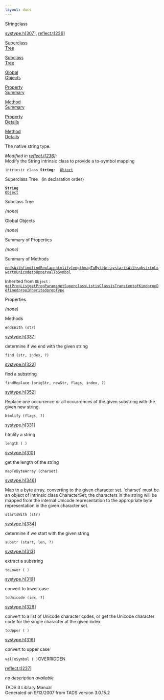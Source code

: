 ```yaml
---
layout: docs
---
```

<span class="title">String</span><span class="type">class</span>

[systype.h](../file/systype.h.html)\[[307](../source/systype.h.html#307)\],
[reflect.t](../file/reflect.t.html)\[[236](../source/reflect.t.html#236)\]

[Superclass  
Tree](#_SuperClassTree_)

[Subclass  
Tree](#_SubClassTree_)

[Global  
Objects](#_ObjectSummary_)

[Property  
Summary](#_PropSummary_)

[Method  
Summary](#_MethodSummary_)

[Property  
Details](#_Properties_)

[Method  
Details](#_Methods_)



The native string type.

*Modified in
[reflect.t](../file/reflect.t.html)\[[236](../source/reflect.t.html#236)\]:*  
Modify the String intrinsic class to provide a to-symbol mapping

`intrinsic class `**`String`**` :   `[`Object`](../object/Object1.html)



<span id="_SuperClassTree_"></span>



<span class="hdln">Superclass Tree</span>   (in declaration order)



**`String`**  
[`Object`](../object/Object1.html)  
<span id="_SubClassTree_"></span>



<span class="hdln">Subclass Tree</span>  



*(none)* <span id="_ObjectSummary_"></span>



<span class="hdln">Global Objects</span>  



*(none)* <span id="_PropSummary_"></span>



<span class="hdln">Summary of Properties</span>  







*(none)* <span id="_MethodSummary_"></span>



<span class="hdln">Summary of Methods</span>  



[`endsWith`](#endsWith)[`find`](#find)[`findReplace`](#findReplace)[`htmlify`](#htmlify)[`length`](#length)[`mapToByteArray`](#mapToByteArray)[`startsWith`](#startsWith)[`substr`](#substr)[`toLower`](#toLower)[`toUnicode`](#toUnicode)[`toUpper`](#toUpper)[`valToSymbol`](#valToSymbol)

Inherited from `Object` :  
[`getPropList`](../object/Object1.html#getPropList)[`getPropParams`](../object/Object1.html#getPropParams)[`getSuperclassList`](../object/Object1.html#getSuperclassList)[`isClass`](../object/Object1.html#isClass)[`isTransient`](../object/Object1.html#isTransient)[`ofKind`](../object/Object1.html#ofKind)[`propDefined`](../object/Object1.html#propDefined)[`propInherited`](../object/Object1.html#propInherited)[`propType`](../object/Object1.html#propType)

<span id="_Properties_"></span>



<span class="hdln">Properties</span>  



*(none)* <span id="_Methods_"></span>



<span class="hdln">Methods</span>  



<span id="endsWith"></span>

`endsWith (str)`

[systype.h](../file/systype.h.html)\[[337](../source/systype.h.html#337)\]



determine if we end with the given string



<span id="find"></span>

`find (str, index, ?)`

[systype.h](../file/systype.h.html)\[[322](../source/systype.h.html#322)\]



find a substring



<span id="findReplace"></span>

`findReplace (origStr, newStr, flags, index, ?)`

[systype.h](../file/systype.h.html)\[[352](../source/systype.h.html#352)\]



Replace one occurrence or all occurrences of the given substring with
the given new string.



<span id="htmlify"></span>

`htmlify (flags, ?)`

[systype.h](../file/systype.h.html)\[[331](../source/systype.h.html#331)\]



htmlify a string



<span id="length"></span>

`length ( )`

[systype.h](../file/systype.h.html)\[[310](../source/systype.h.html#310)\]



get the length of the string



<span id="mapToByteArray"></span>

`mapToByteArray (charset)`

[systype.h](../file/systype.h.html)\[[346](../source/systype.h.html#346)\]



Map to a byte array, converting to the given character set. 'charset'
must be an object of intrinsic class CharacterSet; the characters in the
string will be mapped from the internal Unicode representation to the
appropriate byte representation in the given character set.



<span id="startsWith"></span>

`startsWith (str)`

[systype.h](../file/systype.h.html)\[[334](../source/systype.h.html#334)\]



determine if we start with the given string



<span id="substr"></span>

`substr (start, len, ?)`

[systype.h](../file/systype.h.html)\[[313](../source/systype.h.html#313)\]



extract a substring



<span id="toLower"></span>

`toLower ( )`

[systype.h](../file/systype.h.html)\[[319](../source/systype.h.html#319)\]



convert to lower case



<span id="toUnicode"></span>

`toUnicode (idx, ?)`

[systype.h](../file/systype.h.html)\[[328](../source/systype.h.html#328)\]



convert to a list of Unicode character codes, or get the Unicode
character code for the single character at the given index



<span id="toUpper"></span>

`toUpper ( )`

[systype.h](../file/systype.h.html)\[[316](../source/systype.h.html#316)\]



convert to upper case



<span id="valToSymbol"></span>

`valToSymbol ( )`<span class="rem">OVERRIDDEN</span>

[reflect.t](../file/reflect.t.html)\[[237](../source/reflect.t.html#237)\]



*no description available*





TADS 3 Library Manual  
Generated on 9/13/2007 from TADS version 3.0.15.2


